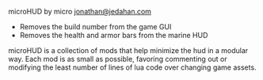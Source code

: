 microHUD
  by micro <jonathan@jedahan.com>

  * Removes the build number from the game GUI
  * Removes the health and armor bars from the marine HUD

microHUD is a collection of mods that help minimize the hud in a modular way. Each mod is as small as possible, favoring commenting out or modifying the least number of lines of lua code over changing game assets.
